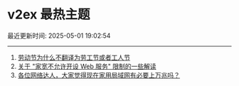 # v2ex 最热主题

最近更新时间: 2025-05-01 19:02:54

--- 
1. [劳动节为什么不翻译为劳工节或者工人节](https://www.v2ex.com/t/1129260) 
2. [关于 "家宽不允许开设 Web 服务" 限制的一些解读](https://www.v2ex.com/t/1129251) 
3. [各位网络达人，大家觉得现在家用局域网有必要上万兆吗？](https://www.v2ex.com/t/1129276) 
